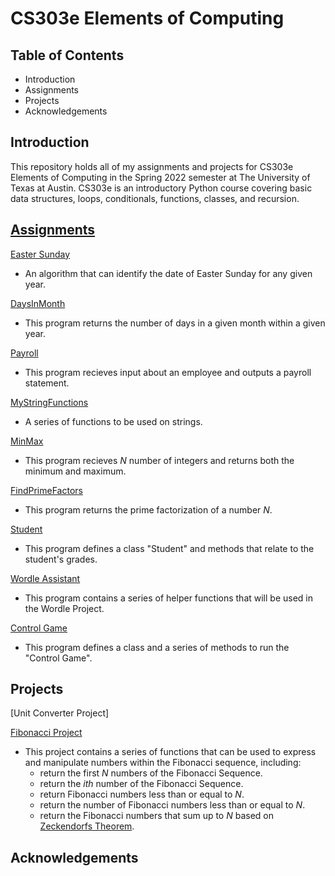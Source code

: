 # CS303e Elements of Computing

## Table of Contents

- Introduction
- Assignments
- Projects
- Acknowledgements

## Introduction
This repository holds all of my assignments and projects for CS303e Elements of Computing in the Spring 2022 semester at The University of Texas at Austin. CS303e is an introductory Python course covering basic data structures, loops, conditionals, functions, classes, and recursion.

## [Assignments](https://github.com/eloragh/UT-Austin-CS303e/tree/main/Homework)

[Easter Sunday](https://github.com/eloragh/UT-Austin-CS303e/blob/main/Homework/EasterSunday.py)

  - An algorithm that can identify the date of Easter Sunday for any given year.

[DaysInMonth](https://github.com/eloragh/UT-Austin-CS303e/blob/main/Homework/DaysInMonth.py)

  - This program returns the number of days in a given month within a given year.

[Payroll](https://github.com/eloragh/UT-Austin-CS303e/blob/main/Homework/Payroll.py)

  - This program recieves input about an employee and outputs a payroll statement.

[MyStringFunctions](https://github.com/eloragh/UT-Austin-CS303e/blob/main/Homework/MyStringFunctions.py)

  - A series of functions to be used on strings.

[MinMax](https://github.com/eloragh/UT-Austin-CS303e/blob/main/Homework/MinMax.py)

  - This program recieves *N* number of integers and returns both the minimum and maximum.

[FindPrimeFactors](https://github.com/eloragh/UT-Austin-CS303e/blob/main/Homework/FindPrimeFactors.py)

  - This program returns the prime factorization of a number *N*.

[Student](https://github.com/eloragh/UT-Austin-CS303e/blob/main/Homework/Student.py)

  - This program defines a class "Student" and methods that relate to the student's grades.

[Wordle Assistant](https://github.com/eloragh/UT-Austin-CS303e/blob/main/Homework/WordleAssistant.py)

  - This program contains a series of helper functions that will be used in the Wordle Project.

[Control Game](https://github.com/eloragh/UT-Austin-CS303e/blob/main/Homework/ControlGame.py)

  - This program defines a class and a series of methods to run the "Control Game".

## Projects

[Unit Converter Project]

[Fibonacci Project](https://github.com/eloragh/UT-Austin-CS303e/blob/main/Projects/FibonacciProject.py)

  - This project contains a series of functions that can be used to express and manipulate numbers within the Fibonacci sequence, including:
    - return the first *N* numbers of the Fibonacci Sequence.
    - return the *ith* number of the Fibonacci Sequence.
    - return Fibonacci numbers less than or equal to *N*.
    - return the number of Fibonacci numbers less than or equal to *N*.
    - return the Fibonacci numbers that sum up to *N* based on [Zeckendorfs Theorem](https://en.wikipedia.org/wiki/Zeckendorf%27s_theorem).
   

## Acknowledgements



